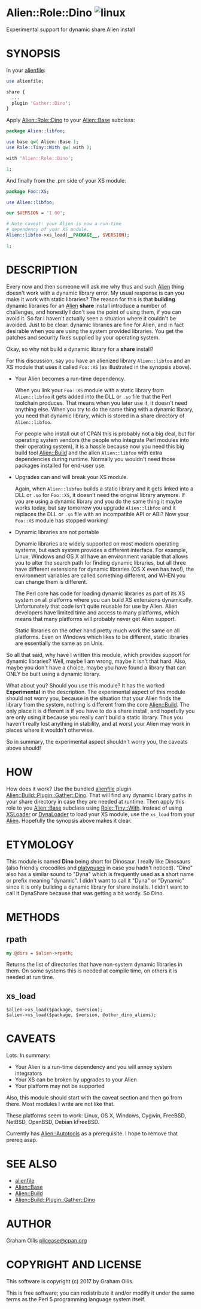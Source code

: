 # Alien::Role::Dino ![linux](https://github.com/PerlAlien/Alien-Role-Dino/workflows/linux/badge.svg)

Experimental support for dynamic share Alien install

# SYNOPSIS

In your [alienfile](https://metacpan.org/pod/alienfile):

```perl
use alienfile;

share {
  ...
  plugin 'Gather::Dino';
}
```

Apply [Alien::Role::Dino](https://metacpan.org/pod/Alien::Role::Dino) to your [Alien::Base](https://metacpan.org/pod/Alien::Base) subclass:

```perl
package Alien::libfoo;

use base qw( Alien::Base );
use Role::Tiny::With qw( with );

with 'Alien::Role::Dino';

1;
```

And finally from the .pm side of your XS module:

```perl
package Foo::XS;

use Alien::libfoo;

our $VERSION = '1.00';

# Note caveat: your Alien is now a run-time
# dependency of your XS module.
Alien::libfoo->xs_load(__PACKAGE__, $VERSION);

1;
```

# DESCRIPTION

Every now and then someone will ask me why thus and such [Alien](https://metacpan.org/pod/Alien) thing 
doesn't work with a dynamic library error.  My usual response is can you 
make it work with static libraries?  The reason for this is that 
**building** dynamic libraries for an [Alien](https://metacpan.org/pod/Alien) **share** install introduce 
a number of challenges, and honestly I don't see the point of using 
them, if you can avoid it.  So far I haven't actually seen a situation 
where it couldn't be avoided.  Just to be clear: dynamic libraries are 
fine for Alien, and in fact desirable when you are using the system 
provided libraries.  You get the patches and security fixes supplied by 
your operating system.

Okay, so why not build a dynamic library for a **share** install?

For this discussion, say you have an alienized library `Alien::libfoo` 
and an XS module that uses it called `Foo::XS` (as illustrated in the 
synopsis above).

- Your Alien becomes a run-time dependency.

    When you link your `Foo::XS` module with a static library from 
    `Alien::libfoo` it gets added into the DLL or `.so` file that the Perl 
    toolchain produces.  That means when you later use it, it doesn't need 
    anything else.  When you try to do the same thing with a dynamic 
    library, you need that dynamic library, which is stored in a share 
    directory of `Alien::libfoo`.

    For people who install out of CPAN this is probably not a big deal, but 
    for operating system vendors (the people who integrate Perl modules into 
    their operating system), it is a hassle because now you need this big 
    build tool [Alien::Build](https://metacpan.org/pod/Alien::Build) and the alien `Alien::libfoo` with extra 
    dependencies during runtime.  Normally you wouldn't need those packages 
    installed for end-user use.

- Upgrades can and will break your XS module.

    Again, when `Alien::libfoo` builds a static library and it gets linked 
    into a DLL or `.so` for `Foo::XS`, it doesn't need the original 
    library anymore.  If you are using a dynamic library and you do the same 
    thing it maybe works today, but say tomorrow you upgrade 
    `Alien::libfoo` and it replaces the DLL or `.so` file with an 
    incompatible API or ABI?  Now your `Foo::XS` module has stopped 
    working!

- Dynamic libraries are not portable

    Dynamic libraries are widely supported on most modern operating systems, 
    but each system provides a different interface.  For example, Linux, 
    Windows and OS X all have an environment variable that allows you to 
    alter the search path for finding dynamic libraries, but all three have 
    different extensions for dynamic libraries (OS X even has two!), the 
    environment variables are called something different, and WHEN you can 
    change them is different.

    The Perl core has code for loading dynamic libraries as part of its XS 
    system on all platforms where you can build XS extensions dynamically. 
    Unfortunately that code isn't quite reusable for use by Alien.  Alien 
    developers have limited time and access to many platforms, which means 
    that many platforms will probably never get Alien support.

    Static libraries on the other hand pretty much work the same on all 
    platforms.  Even on Windows which likes to be different, static 
    libraries are essentially the same as on Unix.

So all that said, why have I written this module, which provides support 
for dynamic libraries?  Well, maybe I am wrong, maybe it isn't that 
hard.  Also, maybe you don't have a choice, maybe you have found a 
library that can ONLY be built using a dynamic library.

What about you?  Should you use this module?  It has the worked 
**Experimental** in the description.  The experimental aspect of this 
module should not worry you, because in the situation that your Alien 
finds the library from the system, nothing is different from the core 
[Alien::Build](https://metacpan.org/pod/Alien::Build).  The only place it is different is if you have to do a 
share install, and hopefully you are only using it because you really 
can't build a static library.  Thus you haven't really lost anything in 
stability, and at worst your Alien may work in places where it wouldn't 
otherwise.

So in summary, the experimental aspect shouldn't worry you, the caveats 
above should!

# HOW

How does it work?  Use the bundled [alienfile](https://metacpan.org/pod/alienfile) plugin 
[Alien::Build::Plugin::Gather::Dino](https://metacpan.org/pod/Alien::Build::Plugin::Gather::Dino).  That will find any dynamic 
library paths in your share directory in case they are needed at 
runtime.  Then apply this role to you [Alien::Base](https://metacpan.org/pod/Alien::Base) subclass using
[Role::Tiny::With](https://metacpan.org/pod/Role::Tiny::With).  Instead of using [XSLoader](https://metacpan.org/pod/XSLoader) or [DynaLoader](https://metacpan.org/pod/DynaLoader)
to load your XS module, use the `xs_load` from your [Alien](https://metacpan.org/pod/Alien).
Hopefully the synopsis above makes it clear.

# ETYMOLOGY

This module is named **Dino** being short for Dinosaur.  I really like 
Dinosaurs (also friendly crocodiles and [platypuses](https://metacpan.org/pod/FFI::Platypus) in 
case you hadn't noticed).  "Dino" also has a similar sound to "Dyna" 
which is frequently used as a short name or prefix meaning "dynamic".  I 
didn't want to call it "Dyna" or "Dynamic" since it is only building a 
dynamic library for share installs.  I didn't want to call it DynaShare 
because that was getting a bit wordy.  So Dino.

# METHODS

## rpath

```perl
my @dirs = $alien->rpath;
```

Returns the list of directories that have non-system dynamic libraries
in them.  On some systems this is needed at compile time, on others
it is needed at run time.

## xs\_load

```
$alien->xs_load($package, $version);
$alien->xs_load($package, $version, @other_dino_aliens);
```

# CAVEATS

Lots.  In summary:

- Your Alien is a run-time dependency and you will annoy system integrators
- Your XS can be broken by upgrades to your Alien
- Your platform may not be supported

Also, this module should start with the caveat section and then go from 
there.  Most modules I write are not like that.

These platforms seem to work: Linux, OS X, Windows, Cygwin, FreeBSD, 
NetBSD, OpenBSD, Debian kFreeBSD.

Currently has [Alien::Autotools](https://metacpan.org/pod/Alien::Autotools) as a prerequisite.  I hope to remove that prereq
asap.

# SEE ALSO

- [alienfile](https://metacpan.org/pod/alienfile)
- [Alien::Base](https://metacpan.org/pod/Alien::Base)
- [Alien::Build](https://metacpan.org/pod/Alien::Build)
- [Alien::Build::Plugin::Gather::Dino](https://metacpan.org/pod/Alien::Build::Plugin::Gather::Dino)

# AUTHOR

Graham Ollis <plicease@cpan.org>

# COPYRIGHT AND LICENSE

This software is copyright (c) 2017 by Graham Ollis.

This is free software; you can redistribute it and/or modify it under
the same terms as the Perl 5 programming language system itself.
